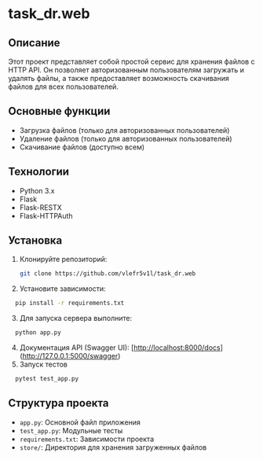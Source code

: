 # task_dr.web

## Описание

Этот проект представляет собой простой сервис для хранения файлов с HTTP API. Он позволяет авторизованным пользователям загружать и удалять файлы, а также предоставляет возможность скачивания файлов для всех пользователей.

## Основные функции

- Загрузка файлов (только для авторизованных пользователей)
- Удаление файлов (только для авторизованных пользователей)
- Скачивание файлов (доступно всем)

## Технологии

- Python 3.x
- Flask
- Flask-RESTX
- Flask-HTTPAuth

## Установка

1. Клонируйте репозиторий:
   ```bash
   git clone https://github.com/vlefr5v1l/task_dr.web
   ```
2. Установите зависимости:
 ```bash
   pip install -r requirements.txt
   ```

3. Для запуска сервера выполните:
 ```bash
   python app.py
```
4. Документация API (Swagger UI): [[http://localhost:8000/docs](http://localhost:8000/docs)](http://127.0.0.1:5000/swagger)
5. Запуск тестов
 ```bash
   pytest test_app.py
```
## Структура проекта

- `app.py`: Основной файл приложения
- `test_app.py`: Модульные тесты
- `requirements.txt`: Зависимости проекта
- `store/`: Директория для хранения загруженных файлов
